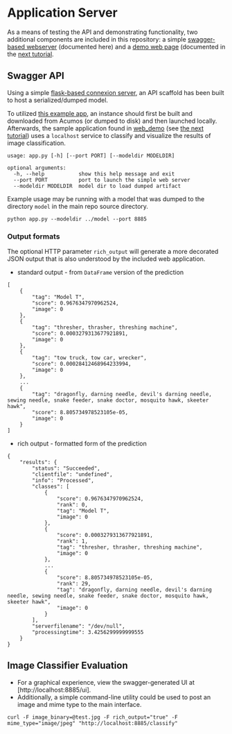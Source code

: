 <!---
.. ===============LICENSE_START=======================================================
.. Acumos CC-BY-4.0
.. ===================================================================================
.. Copyright (C) 2017-2018 AT&T Intellectual Property & Tech Mahindra. All rights reserved.
.. ===================================================================================
.. This Acumos documentation file is distributed by AT&T and Tech Mahindra
.. under the Creative Commons Attribution 4.0 International License (the "License");
.. you may not use this file except in compliance with the License.
.. You may obtain a copy of the License at
..
..      http://creativecommons.org/licenses/by/4.0
..
.. This file is distributed on an "AS IS" BASIS,
.. WITHOUT WARRANTIES OR CONDITIONS OF ANY KIND, either express or implied.
.. See the License for the specific language governing permissions and
.. limitations under the License.
.. ===============LICENSE_END=========================================================
-->

# Application Server
As a means of testing the API and demonstrating functionality, two
additional components are included in this repository:
a simple [swagger-based webserver](../../testing) (documented here) and
a [demo web page](../../web_demo) (documented in the [next tutorial](lesson3.md).

## Swagger API
Using a simple [flask-based connexion server](https://github.com/zalando/connexion),
an API scaffold has been built to host a serialized/dumped model.

To utilized [this example app](../../testing), an instance should first be built and downloaded
from Acumos (or dumped to disk) and then
launched locally.  Afterwards, the sample application found in
[web_demo](web_demo) (see [the next tutorial](lesson3.md))
uses a `localhost` service to classify
and visualize the results of image classification.

```
usage: app.py [-h] [--port PORT] [--modeldir MODELDIR]

optional arguments:
  -h, --help           show this help message and exit
  --port PORT          port to launch the simple web server
  --modeldir MODELDIR  model dir to load dumped artifact
```

Example usage may be running with a model that was dumped to the directory `model`
in the main repo source directory.

```
python app.py --modeldir ../model --port 8885
```


### Output formats
The optional HTTP parameter `rich_output` will generate a more decorated JSON output
 that is also understood by the included web application.

* standard output - from `DataFrame` version of the prediction
```
[
    {
        "tag": "Model T",
        "score": 0.9676347970962524,
        "image": 0
    },
    {
        "tag": "thresher, thrasher, threshing machine",
        "score": 0.0003279313677921891,
        "image": 0
    },
    {
        "tag": "tow truck, tow car, wrecker",
        "score": 0.00028412468964233994,
        "image": 0
    },
    ...
    {
        "tag": "dragonfly, darning needle, devil's darning needle, sewing needle, snake feeder, snake doctor, mosquito hawk, skeeter hawk",
        "score": 8.805734978523105e-05,
        "image": 0
    }
]

```


* rich output - formatted form of the prediction
```
{
    "results": {
        "status": "Succeeded",
        "clientfile": "undefined",
        "info": "Processed",
        "classes": [
            {
                "score": 0.9676347970962524,
                "rank": 0,
                "tag": "Model T",
                "image": 0
            },
            {
                "score": 0.0003279313677921891,
                "rank": 1,
                "tag": "thresher, thrasher, threshing machine",
                "image": 0
            },
            ...
            {
                "score": 8.805734978523105e-05,
                "rank": 29,
                "tag": "dragonfly, darning needle, devil's darning needle, sewing needle, snake feeder, snake doctor, mosquito hawk, skeeter hawk",
                "image": 0
            }
        ],
        "serverfilename": "/dev/null",
        "processingtime": 3.4256299999999555
    }
}
```

## Image Classifier Evaluation

* For a graphical experience, view the swagger-generated UI at [http://localhost:8885/ui].
* Additionally, a simple command-line utility could be used to post an image
and mime type to the main interface.
```
curl -F image_binary=@test.jpg -F rich_output="true" -F mime_type="image/jpeg" "http://localhost:8885/classify"
```

